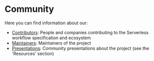 # Community  

Here you can find information about our:

- [Contributors](contributors.md): People and companies contributing to the
  Serverless workflow specification and ecosystem
- [Maintainers](maintainers.md): Maintainers of the project
- [Presentations](https://serverlessworkflow.github.io/): Community presentations about the project (see the 'Resources' section)